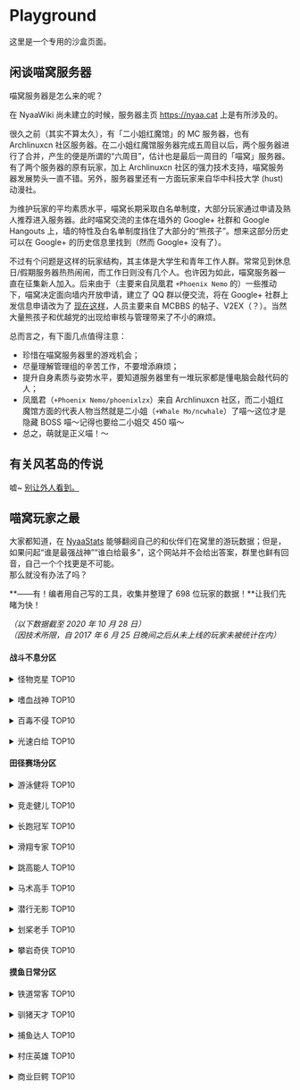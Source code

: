# Playground

这里是一个专用的沙盒页面。

## 闲谈喵窝服务器

喵窝服务器是怎么来的呢？

在 NyaaWiki 尚未建立的时候，服务器主页 https://nyaa.cat 上是有所涉及的。

很久之前（其实不算太久），有「二小姐红魔馆」的 MC 服务器，也有 Archlinuxcn 社区服务器。在二小姐红魔馆服务器完成五周目以后，两个服务器进行了合并，产生的便是所谓的“六周目”，估计也是最后一周目的「喵窝」服务器。有了两个服务器的原有玩家，加上 Archlinuxcn 社区的强力技术支持，喵窝服务器发展势头一直不错。另外，服务器里还有一方面玩家来自华中科技大学 (hust) 动漫社。

为维护玩家的平均素质水平，喵窝长期采取白名单制度，大部分玩家通过申请及熟人推荐进入服务器。此时喵窝交流的主体在墙外的 Google+ 社群和 Google Hangouts 上，墙的特性及白名单制度挡住了大部分的“熊孩子”。想来这部分历史可以在 Google+ 的历史信息里找到（然而 Google+ 没有了）。

不过有个问题是这样的玩家结构，其主体是大学生和青年工作人群。常常见到休息日/假期服务器热热闹闹，而工作日则没有几个人。也许因为如此，喵窝服务器一直在征集新人加入。后来由于（主要来自凤凰君 `+Phoenix Nemo` 的）一些推动下，喵窝决定面向墙内开放申请，建立了 QQ 群以便交流，将在 Google+ 社群上发信息申请改为了 [现在这样](nyaa/whitelist-application)，人员主要来自 MCBBS 的帖子、V2EX（？）。当然大量熊孩子和优越党的出现给审核与管理带来了不小的麻烦。

总而言之，有下面几点值得注意：

* 珍惜在喵窝服务器里的游戏机会；
* 尽量理解管理组的辛苦工作，不要增添麻烦；
* 提升自身素质与姿势水平，要知道服务器里有一堆玩家都是懂电脑会敲代码的人；
* 凤凰君（`+Phoenix Nemo/phoenixlzx`）来自 Archlinuxcn 社区，而二小姐红魔馆方面的代表人物当然就是二小姐（`+Whale Mo/ncwhale`）了喵～这位才是隐藏 BOSS 喵～记得也要给二小姐交 450 喵～
* 总之，萌就是正义喵！～


## 有关风茗岛的传说

嘘~ [别让外人看到。](space/legend-of-fengming-island)


## 喵窝玩家之最

大家都知道，在 [NyaaStats](https://i.nyaa.cat) 能够翻阅自己的和伙伴们在窝里的游玩数据；但是，如果问起“谁是最强战神”“谁白给最多”，这个网站并不会给出答案，群里也鲜有回音，自己一个个找更是不可能。  
那么就没有办法了吗？

**——有！编者用自己写的工具，收集并整理了 698 位玩家的数据！**让我们先睹为快！

*（以下数据截至 2020 年 10 月 28 日）*  
*（因技术所限，自 <span class="nw-explain" title="也即服务器升级 1.12 版本">2017 年 6 月 25 日晚间</span>之后从未上线的玩家未被统计在内）*

#### 战斗不息分区

<details>
<summary>怪物克星 TOP10</summary>

| 玩家 | 怪物击杀数<sup><span class="nw-explain" title="仅统计 1.15.2 版本的敌对生物，和僵尸猪灵、末影人、蜘蛛等部分中立生物">[注]</span></sup> | 生物总击杀数 |
|-|-|-|
| <span class="nw-inf-gold">SN_Grozovoi</span> | 737,079 | 856,417 |
| <span class="nw-inf-green">QZJSG</span> | 477,061 | 629,613 |
| <span class="nw-inf-red">Takaranoao</span> | 442,714 | 510,317 |
| Wwater_ | 424,684 | 483,504 |
| nopezombie | 389,007 | 452,285 |
| Aqua_nano | 362,036 | 411,617 |
| Tirpple | 336,360 | 386,255 |
| gentlemio | 308,282 | 359,249 |
| tcdw | 296,630 | 354,595 |
| Yukikaze_nya | 252,556 | 279,294 |
| koisyi<sup><span class="nw-explain" title="生物总击杀数位列第十">[注]</span></sup> | 250,853 | 296,436 |

</details>
<br />

<details>
<summary>嗜血战神 TOP10</summary>

| 玩家 | 造成伤害量 |
|-|-|
| <span class="nw-inf-gold">Tirpple</span> | <span class="nw-explain" title="原始数据：-1457715094，疑似溢出">2,747,252,202</span> |
| <span class="nw-inf-green">17windy</span> | 1,587,269,315 |
| <span class="nw-inf-red">PinkishRed</span> | 1,036,338,747 |
| nopezombie | 668,347,503 |
| Ewesr | 629,458,039 |
| SN_Grozovoi | 468,985,972 |
| Aqua_Rem | 427,529,097 |
| Round_Cookies | 399,883,869 |
| xKrem | 228,838,902 |
| Saku0ra | 191,375,624 |

</details>
<br />

<details>
<summary>百毒不侵 TOP10</summary>

| 玩家 | 承受伤害量 |
|-|-|
| <span class="nw-inf-gold">Takaranoao</span> | 44,308,389 |
| <span class="nw-inf-green">Kuroi_Kuroha</span> | 8,528,319 |
| <span class="nw-inf-red">tcdw</span> | 6,669,027 |
| Aqua_nano | 5,856,359 |
| Txacg | 5,558,725 |
| NicoMiaoDa | 5,549,483 |
| huihuimoe | 4,717,144 |
| Tirpple | 4,386,585 |
| miao_o| 4,063,627 |
| reinforce20001 | 3,316,459 |

</details>
<br />

<details>
<summary>光速白给 TOP10</summary>

| 玩家 | 死亡次数 |
|-|-|
| <span class="nw-inf-gold">Takaranoao</span> | 981 |
| <span class="nw-inf-green">Yui_cn</span> | 772 |
| <span class="nw-inf-red">Akyuu</span> | 723 |
| dsty_ | 682 |
| Round_Cookies | 653 |
| tcdw | 647 |
| QQ18522 | 604 |
| shiluoshiluo | 538 |
| CynicAngel_eP | 520 |
| miu_wen | 466 |

</details>

#### 田径赛场分区

<details>
<summary>游泳健将 TOP10</summary>

| 玩家 | 游泳距离（千米） |
|-|-|
| <span class="nw-inf-gold">HyperbolaAlgae</span> | 529.28066 |
| <span class="nw-inf-green">koisyi</span> | 196.52745 |
| <span class="nw-inf-red">Lain___</span> | 191.21525 |
| nopezombie | 159.92421 |
| QZJSG | 157.09341 |
| tokikorin | 109.19264 |
| baizao333 | 106.21751 |
| gentlemio | 98.43513 |
| OrigamiHotogi | 94.86767 |
| Tirpple | 91.94195 |

</details>
<br />

<details>
<summary>竞走健儿 TOP10</summary>

| 玩家 | 行走距离（千米） |
|-|-|
| <span class="nw-inf-gold">RecursiveG</span> | 8190.60854 |
| <span class="nw-inf-green">Akyuu</span> | 6464.696 |
| <span class="nw-inf-red">Bersella_AI</span> | 5587.91656 |
| OAO_miao | 5412.87597 |
| tcdw | 5141.81371 |
| Aqua_nano | 4722.96306 |
| Nekotora0w0 | 4695.10170 |
| Takaranoao | 4513.82461 |
| rocklet | 4497.80655 |
| ApertureG | 4152.95575 |

</details>
<br />

<details>
<summary>长跑冠军 TOP10</summary>

| 玩家 | 疾跑距离（千米） |
|-|-|
| <span class="nw-inf-gold">OAO_miao</span> | 6297.94220 |
| <span class="nw-inf-green">Akyuu</span> | 4806.35218 |
| <span class="nw-inf-red">Tirpple</span> | 4071.90299 |
| tcdw | 3827.27356 |
| Aqua_nano | 3161.39433 |
| crazy_bakedfish | 2402.82051 |
| \_YunShou\_ | 2296.99634 |
| Afurd | 2197.23807 |
| Aqua_kuma | 2134.84448 |
| OrigamiHotogi | 2072.23546 |

</details>
<br />

<details>
<summary>滑翔专家 TOP10</summary>

| 玩家 | 鞘翅滑行距离（千米） |
|-|-|
| <span class="nw-inf-gold">Akyuu</span> | <span class="nw-explain" title="原始数据：-2079899136，疑似溢出">22150.68160</span> |
| <span class="nw-inf-green">florist_harmonic</span> | 20035.38649 |
| <span class="nw-inf-red">Aqua_nano</span> | 12412.73072 |
| tcdw | 10992.95774 |
| Atom202SLL | 10467.81458 |
| Aqua_Rem | 9812.35205 |
| miao_o | 9520.40464 |
| Takaranoao | 9249.17787 |
| RecursiveG | 8505.44542 |
| OAO_miao | 7774.70154 |

</details>
<br />

<details>
<summary>跳高能人 TOP10</summary>

| 玩家 | 跳跃次数 |
|-|-|
| <span class="nw-inf-gold">Akyuu</span> | 2,428,159 |
| <span class="nw-inf-green">gentlemio</span> | 1,414,975 |
| <span class="nw-inf-red">Aqua_nano</span> | 1,330,002 |
| tcdw | 1,258,638 |
| OAO_miao | 1,165,994 |
| Takaranoao | 1,116,020 |
| Tirpple | 1,024,450 |
| crazy_bakedfish | 998,941 |
| koisyi | 883,513 |
| OrigamiHotogi | 879,614 |

</details>
<br />

<details>
<summary>马术高手 TOP10</summary>

| 玩家 | 骑马移动距离（千米） |
|-|-|
| <span class="nw-inf-gold">Bersella_AI</span> | 831.33835 |
| <span class="nw-inf-green">Episode15c</span> | 308.65132 |
| <span class="nw-inf-red">RtqyU</span> | 293.50333 |
| c4r50nz | 270.55988 |
| SilverRainZ | 246.21675 |
| ououe | 239.05785 |
| gentlemio | 198.58988 |
| Yui_cn | 184.64750 |
| AstroDreamer | 147.53748 |
| qingkuang33 | 119.42677 |

</details>
<br />

<details>
<summary>潜行无影 TOP10</summary>

| 玩家 | 潜行距离（千米） |
|-|-|
| <span class="nw-inf-gold">Crystal_Var</span> | 306.64268 |
| <span class="nw-inf-green">steppppp</span> | 258.44750 |
| <span class="nw-inf-red">Aqua_nano</span> | 255.76762 |
| Yukkikaze_ | 237.63446 |
| Niconep | 207.57329 |
| doubl233 | 186.16773 |
| Coicy_kanoe | 174.50332 |
| Aqua_Cc | 158.04743 |
| Bersella_AI | 156.87438 |
| Ankou54 | 144.23335 |

</details>
<br />

<details>
<summary>划桨老手 TOP10</summary>

| 玩家 | 乘船移动距离（千米） |
|-|-|
| <span class="nw-inf-gold">Bersella_AI</span> | 745.15764 |
| <span class="nw-inf-green">Akyuu</span> | 295.15337 |
| <span class="nw-inf-red">OrganicTao</span> | 281.10682 |
| RoyalZero_ | 263.86441 |
| Round_Cookies | 243.08605 |
| nihui | 239.71625 |
| phoenixlzx | 215.57708 |
| RDCarrot | 209.99337 |
| Mr_Lomias | 187.45640 |
| ChibaKanako | 179.62317 |

</details>
<br />

<details>
<summary>攀岩奇侠 TOP10</summary>

| 玩家 | 攀爬距离（千米） |
|-|-|
| <span class="nw-inf-gold">RecursiveG</span> | 109.44767 |
| <span class="nw-inf-green">OAO_miao</span> | 96.61570 |
| <span class="nw-inf-red">HyperbolaAlgae</span> | 93.48332 |
| Akyuu | 73.41041 |
| RDCarrot | 66.31617 |
| Takaranoao | 64.63984 |
| Bersella_AI | 50.245 |
| miao_o | 47.83493 |
| Skill_Sun | 46.35143 |
| Lain___ | 39.49902 |

</details>

#### 摸鱼日常分区
<details>
<summary>铁道常客 TOP10</summary>

| 玩家 | 坐矿车移动距离（千米） |
|-|-|
| <span class="nw-inf-gold">Yui_cn</span> | 3869.19539 |
| <span class="nw-inf-green">LittleSpeechless</span> | 1688.77605 |
| <span class="nw-inf-red">Bersella_AI</span> | 1519.66181 |
| dmql | 918.81502 |
| etora | 857.93432 |
| Akyuu | 738.29365 |
| KagurazakaYashi | 565.63049 |
| BloodyBZ | 494.98946 |
| RecursiveG | 427.91755 |
| dsty_ | 412.23287 |

</details>
<br />

<details>
<summary>驯猪天才 TOP10</summary>

| 玩家 | 骑猪移动距离（千米） |
|-|-|
| <span class="nw-inf-gold">miu_wen</span> | 23.89501 |
| <span class="nw-inf-green">shizukoto</span> | 12.94453 |
| <span class="nw-inf-red">bitdancer</span> | 9.96074 |
| Nao_Osachi | 8.77932 |
| tokikorin | 8.25201 |
| Joe_Chen | 7.91785 |
| nihui | 7.24392 |
| Cat_Lemon | 7.15911 |
| LMDM387 | 7.00298 |
| QQ18522 | 6.76805 |

</details>
<br />

<details>
<summary>捕鱼达人 TOP10</summary>

| 玩家 | 捕鱼数 |
|-|-|
| <span class="nw-inf-gold">Akyuu</span> | 137,607 |
| <span class="nw-inf-green">KagurazakaYashi</span> | 59,218 |
| <span class="nw-inf-red">Pikoma</span> | 43,679 |
| Zizi_Y | 42,729 |
| AK_XII | 25,048 |
| Miao_pass | 23,645 |
| Bi_Yuntian | 14,859 |
| HyperbolaAlgae | 13,213 |
| koisyi | 12,400 |
| Nekotora0w0 | 10,769 |

</details>
<br />

<details>
<summary>村庄英雄 TOP10</summary>

| 玩家 | 袭击胜利次数 |
|-|-|
| <span class="nw-inf-gold">Atom202SLL</span> | 76 |
| <span class="nw-inf-green">gentlemio</span> | 38 |
| <span class="nw-inf-red">Aqua_kuma</span> | 34 |
| Bi_Yuntian | 31 |
| Wwater_ | 26 |
| Yukikaze_nya | 26 |
| xiaojiben | 23 |
| Xander_Zhao | 23 |
| Pikoma | 22 |
| tcdw | 20 |

</details>
<br />

<details>
<summary>商业巨鳄 TOP10</summary>

| 玩家 | 村民交易次数 |
|-|-|
| <span class="nw-inf-gold">Aqua_Rem</span> | 173,302 |
| <span class="nw-inf-green">Akyuu</span> | 171,826 |
| <span class="nw-inf-red">tcdw</span> | 150,115 |
| Yamichan_lu | 73,958 |
| SN_Grozovoi | 70,930 |
| Atom202SLL | 68,049 |
| nopezombie | 65,617 |
| koisyi | 62,172 |
| caiorg | 61,940 |
| Tirpple | 61,800 |

</details>